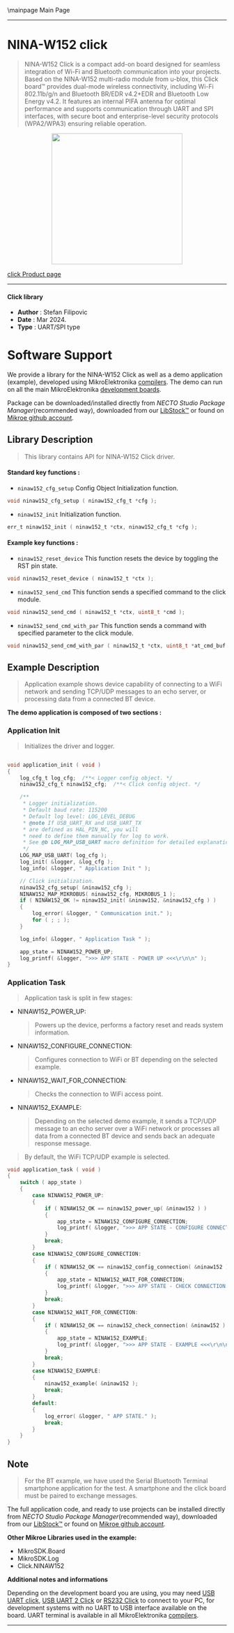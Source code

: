 \mainpage Main Page

---
# NINA-W152 click

> NINA-W152 Click is a compact add-on board designed for seamless integration of Wi-Fi and Bluetooth communication into your projects. Based on the NINA-W152 multi-radio module from u-blox, this Click board™ provides dual-mode wireless connectivity, including Wi-Fi 802.11b/g/n and Bluetooth BR/EDR v4.2+EDR and Bluetooth Low Energy v4.2. It features an internal PIFA antenna for optimal performance and supports communication through UART and SPI interfaces, with secure boot and enterprise-level security protocols (WPA2/WPA3) ensuring reliable operation.

<p align="center">
  <img src="https://download.mikroe.com/images/click_for_ide/ninaw152_click.png" height=300px>
</p>

[click Product page](https://www.mikroe.com/nina-w152-click)

---


#### Click library

- **Author**        : Stefan Filipovic
- **Date**          : Mar 2024.
- **Type**          : UART/SPI type


# Software Support

We provide a library for the NINA-W152 Click
as well as a demo application (example), developed using MikroElektronika
[compilers](https://www.mikroe.com/necto-studio).
The demo can run on all the main MikroElektronika [development boards](https://www.mikroe.com/development-boards).

Package can be downloaded/installed directly from *NECTO Studio Package Manager*(recommended way), downloaded from our [LibStock&trade;](https://libstock.mikroe.com) or found on [Mikroe github account](https://github.com/MikroElektronika/mikrosdk_click_v2/tree/master/clicks).

## Library Description

> This library contains API for NINA-W152 Click driver.

#### Standard key functions :

- `ninaw152_cfg_setup` Config Object Initialization function.
```c
void ninaw152_cfg_setup ( ninaw152_cfg_t *cfg );
```

- `ninaw152_init` Initialization function.
```c
err_t ninaw152_init ( ninaw152_t *ctx, ninaw152_cfg_t *cfg );
```

#### Example key functions :

- `ninaw152_reset_device` This function resets the device by toggling the RST pin state.
```c
void ninaw152_reset_device ( ninaw152_t *ctx );
```

- `ninaw152_send_cmd` This function sends a specified command to the click module.
```c
void ninaw152_send_cmd ( ninaw152_t *ctx, uint8_t *cmd );
```

- `ninaw152_send_cmd_with_par` This function sends a command with specified parameter to the click module.
```c
void ninaw152_send_cmd_with_par ( ninaw152_t *ctx, uint8_t *at_cmd_buf, uint8_t *param_buf );
```

## Example Description

> Application example shows device capability of connecting to a WiFi network and
sending TCP/UDP messages to an echo server, or processing data from a connected BT device.

**The demo application is composed of two sections :**

### Application Init

> Initializes the driver and logger.

```c

void application_init ( void )
{
    log_cfg_t log_cfg;  /**< Logger config object. */
    ninaw152_cfg_t ninaw152_cfg;  /**< Click config object. */

    /** 
     * Logger initialization.
     * Default baud rate: 115200
     * Default log level: LOG_LEVEL_DEBUG
     * @note If USB_UART_RX and USB_UART_TX 
     * are defined as HAL_PIN_NC, you will 
     * need to define them manually for log to work. 
     * See @b LOG_MAP_USB_UART macro definition for detailed explanation.
     */
    LOG_MAP_USB_UART( log_cfg );
    log_init( &logger, &log_cfg );
    log_info( &logger, " Application Init " );

    // Click initialization.
    ninaw152_cfg_setup( &ninaw152_cfg );
    NINAW152_MAP_MIKROBUS( ninaw152_cfg, MIKROBUS_1 );
    if ( NINAW152_OK != ninaw152_init( &ninaw152, &ninaw152_cfg ) ) 
    {
        log_error( &logger, " Communication init." );
        for ( ; ; );
    }

    log_info( &logger, " Application Task " );

    app_state = NINAW152_POWER_UP;
    log_printf( &logger, ">>> APP STATE - POWER UP <<<\r\n\n" );
}

```

### Application Task

> Application task is split in few stages:
 - NINAW152_POWER_UP: 
   > Powers up the device, performs a factory reset and reads system information.
 - NINAW152_CONFIGURE_CONNECTION: 
   > Configures connection to WiFi or BT depending on the selected example.
 - NINAW152_WAIT_FOR_CONNECTION:
   > Checks the connection to WiFi access point.
 - NINAW152_EXAMPLE:
   > Depending on the selected demo example, it sends a TCP/UDP message to an echo server over a WiFi network or processes all data from a connected BT device and sends back an adequate response message.

> By default, the WiFi TCP/UDP example is selected.

```c
void application_task ( void )
{
    switch ( app_state )
    {
        case NINAW152_POWER_UP:
        {
            if ( NINAW152_OK == ninaw152_power_up( &ninaw152 ) )
            {
                app_state = NINAW152_CONFIGURE_CONNECTION;
                log_printf( &logger, ">>> APP STATE - CONFIGURE CONNECTION <<<\r\n\n" );
            }
            break;
        }
        case NINAW152_CONFIGURE_CONNECTION:
        {
            if ( NINAW152_OK == ninaw152_config_connection( &ninaw152 ) )
            {
                app_state = NINAW152_WAIT_FOR_CONNECTION;
                log_printf( &logger, ">>> APP STATE - CHECK CONNECTION <<<\r\n\n" );
            }
            break;
        }
        case NINAW152_WAIT_FOR_CONNECTION:
        {
            if ( NINAW152_OK == ninaw152_check_connection( &ninaw152 ) )
            {
                app_state = NINAW152_EXAMPLE;
                log_printf( &logger, ">>> APP STATE - EXAMPLE <<<\r\n\n" );
            }
            break;
        }
        case NINAW152_EXAMPLE:
        {
            ninaw152_example( &ninaw152 );
            break;
        }
        default:
        {
            log_error( &logger, " APP STATE." );
            break;
        }
    }
}
```

## Note

> For the BT example, we have used the Serial Bluetooth Terminal smartphone application for the test. A smartphone and the click board must be paired to exchange messages.

The full application code, and ready to use projects can be installed directly from *NECTO Studio Package Manager*(recommended way), downloaded from our [LibStock&trade;](https://libstock.mikroe.com) or found on [Mikroe github account](https://github.com/MikroElektronika/mikrosdk_click_v2/tree/master/clicks).

**Other Mikroe Libraries used in the example:**

- MikroSDK.Board
- MikroSDK.Log
- Click.NINAW152

**Additional notes and informations**

Depending on the development board you are using, you may need
[USB UART click](https://www.mikroe.com/usb-uart-click),
[USB UART 2 Click](https://www.mikroe.com/usb-uart-2-click) or
[RS232 Click](https://www.mikroe.com/rs232-click) to connect to your PC, for
development systems with no UART to USB interface available on the board. UART
terminal is available in all MikroElektronika
[compilers](https://shop.mikroe.com/compilers).

---
